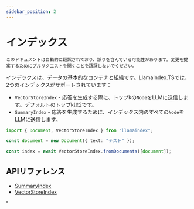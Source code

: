 ```yaml
---
sidebar_position: 2
---
```


# インデックス

`このドキュメントは自動的に翻訳されており、誤りを含んでいる可能性があります。変更を提案するためにプルリクエストを開くことを躊躇しないでください。`

インデックスは、データの基本的なコンテナと組織です。LlamaIndex.TSでは、2つのインデックスがサポートされています：

- `VectorStoreIndex` - 応答を生成する際に、トップkの`Node`をLLMに送信します。デフォルトのトップkは2です。
- `SummaryIndex` - 応答を生成するために、インデックス内のすべての`Node`をLLMに送信します。

```typescript
import { Document, VectorStoreIndex } from "llamaindex";

const document = new Document({ text: "テスト" });

const index = await VectorStoreIndex.fromDocuments([document]);
```

## APIリファレンス

- [SummaryIndex](../../api/classes/SummaryIndex.md)
- [VectorStoreIndex](../../api/classes/VectorStoreIndex.md)

"
